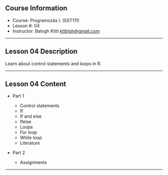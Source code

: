 ## Course Information 

* Course: Programozás I. (SST111)
* Lesson #: 04
* Instructor: Balogh Kitti kttblgh@gmail.com

---

## Lesson 04 Description

Learn about control statements and loops in R.

---

## Lesson 04 Content

* Part 1
	* Control statements
	* If
	* If and else
	* Ifelse
	* Loops
	* For loop
	* While loop
	* Literature

* Part 2
	* Assignments

---

